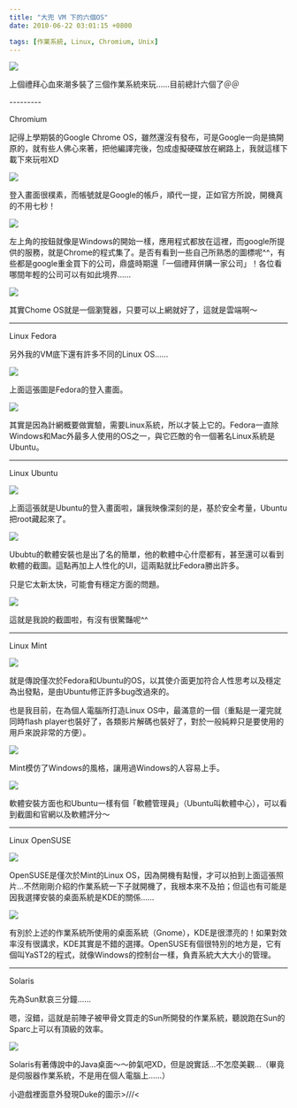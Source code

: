 ```yaml
---
title: "大兜 VM 下的六個OS"
date: 2010-06-22 03:01:15 +0800

tags: [作業系統, Linux, Chromium, Unix]
---
```



![](/images/cssula-blog/0.png)






上個禮拜心血來潮多裝了三個作業系統來玩……目前總計六個了＠＠







<!--more-->---------







Chromium







記得上學期裝的Google Chrome OS，雖然還沒有發布，可是Google一向是搞開原的，就有些人佛心來著，把他編譯完後，包成虛擬硬碟放在網路上，我就這樣下載下來玩啦XD






![](/images/cssula-blog/1.png)






登入畫面很樸素，而帳號就是Google的帳戶，順代一提，正如官方所說，開機真的不用七秒！






![](/images/cssula-blog/2.png)






左上角的按鈕就像是Windows的開始一樣，應用程式都放在這裡，而google所提供的服務，就是Chrome的程式集了。是否有看到一些自己所熟悉的圖標呢^^，有些都是google重金買下的公司，鼎盛時期還「一個禮拜併購一家公司」！各位看哪間年輕的公司可以有如此境界……






![](/images/cssula-blog/3.png)






其實Chome OS就是一個瀏覽器，只要可以上網就好了，這就是雲端啊～







---------







Linux Fedora







另外我的VM底下還有許多不同的Linux OS……






![](/images/cssula-blog/19.jpg)






上面這張圖是Fedora的登入畫面。






![](/images/cssula-blog/4.png)






其實是因為計網概要做實驗，需要Linux系統，所以才裝上它的。Fedora一直除Windows和Mac外最多人使用的OS之一，與它匹敵的令一個著名Linux系統是Ubuntu。







---------







Linux Ubuntu






![](/images/cssula-blog/5.png)






上面這張就是Ubuntu的登入畫面啦，讓我映像深刻的是，基於安全考量，Ubuntu把root藏起來了。






![](/images/cssula-blog/6.png)






Ububtu的軟體安裝也是出了名的簡單，他的軟體中心什麼都有，甚至還可以看到軟體的截圖。這點再加上人性化的UI，這兩點就比Fedora勝出許多。







只是它太新太快，可能會有穩定方面的問題。






![](/images/cssula-blog/7.png)






這就是我說的截圖啦，有沒有很驚豔呢^^







---------







Linux Mint






![](/images/cssula-blog/8.png)






就是傳說僅次於Fedora和Ubuntu的OS，以其使介面更加符合人性思考以及穩定為出發點，是由Ubuntu修正許多bug改過來的。







也是我目前，在為個人電腦所打造Linux OS中，最滿意的一個（重點是一灌完就同時flash player也裝好了，各類影片解碼也裝好了，對於一般純粹只是要使用的用戶來說非常的方便）。






![](/images/cssula-blog/9.png)






Mint模仿了Windows的風格，讓用過Windows的人容易上手。






![](/images/cssula-blog/10.png)






軟體安裝方面也和Ubuntu一樣有個「軟體管理員」（Ubuntu叫軟體中心），可以看到截圖和官網以及軟體評分～







---------







Linux OpenSUSE






![](/images/cssula-blog/11.png)






OpenSUSE是僅次於Mint的Linux OS，因為開機有點慢，才可以拍到上面這張照片…不然剛剛介紹的作業系統一下子就開機了，我根本來不及拍；但這也有可能是因我選擇安裝的桌面系統是KDE的關係……






![](/images/cssula-blog/13.png)






有別於上述的作業系統所使用的桌面系統（Gnome），KDE是很漂亮的！如果對效率沒有很講求，KDE其實是不錯的選擇。OpenSUSE有個很特別的地方是，它有個叫YaST2的程式，就像Windows的控制台一樣，負責系統大大大小的管理。







---------







Solaris







先為Sun默哀三分鐘……







嗯，沒錯，這就是前陣子被甲骨文買走的Sun所開發的作業系統，聽說跑在Sun的Sparc上可以有頂級的效率。






![](/images/cssula-blog/20.png)






Solaris有著傳說中的Java桌面～～帥氣吧XD，但是說實話…不怎麼美觀…（畢竟是伺服器作業系統，不是用在個人電腦上……）







小遊戲裡面意外發現Duke的圖示&gt;///&lt;

